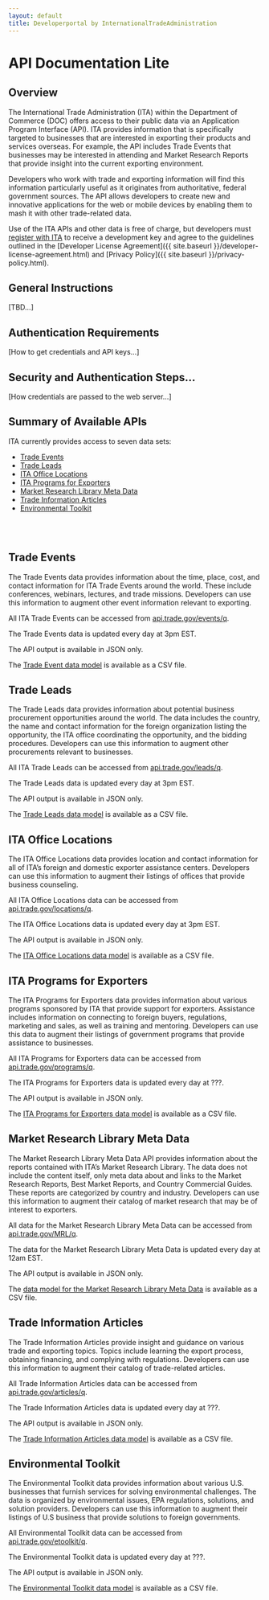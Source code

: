 ```yaml
---
layout: default
title: Developerportal by InternationalTradeAdministration
---
```


# API Documentation Lite


## Overview
The International Trade Administration (ITA) within the Department of Commerce (DOC) offers access to their public data via an Application Program Interface (API).  ITA provides information that is specifically targeted to businesses that are interested in exporting their products and services overseas.  For example, the API includes Trade Events that businesses may be interested in attending and Market Research Reports that provide insight into the current exporting environment.

Developers who work with trade and exporting information will find this information particularly useful as it originates from authoritative, federal government sources.  The API allows developers to create new and innovative applications for the web or mobile devices by enabling them to mash it with other trade-related data.

Use of the ITA APIs and other data is free of charge, but developers must [register with ITA](#registration_page) to receive a development key and agree to the guidelines outlined in the [Developer License Agreement]({{ site.baseurl }}/developer-license-agreement.html) and [Privacy Policy]({{ site.baseurl }}/privacy-policy.html). 


## General Instructions

\[TBD...\]

## Authentication Requirements
\[How to get credentials and API keys…\]


## Security and Authentication Steps…
\[How credentials are passed to the web server…\]


## Summary of Available APIs
ITA currently provides access to seven data sets:

* [Trade Events](#trade_events)
* [Trade Leads](#trade_leads)
* [ITA Office Locations](#office_locations)
* [ITA Programs for Exporters](#programs)
* [Market Research Library Meta Data](#mrl)
* [Trade Information Articles](#eg2_articles)
* [Environmental Toolkit](#environmental_toolkit)
<br />
<br />

## <span id="trade_events">Trade Events</span>
The Trade Events data provides information about the time, place, cost, and contact information for ITA Trade Events around the world.  These include conferences, webinars, lectures, and trade missions.  Developers can use this information to augment other event information relevant to exporting.


All ITA Trade Events can be accessed from [api.trade.gov/events/q](http://api.trade.gov/events/q).

The Trade Events data is updated every day at 3pm EST.	

The API output is available in JSON only.  

The [Trade Event data model](#trade_event_model) is available as a CSV file.


## <span id="trade_leads">Trade Leads</span>
The Trade Leads data provides information about potential business procurement opportunities around the world.  The data includes the country, the name and contact information for the foreign organization listing the opportunity, the ITA office coordinating the opportunity, and the bidding procedures.  Developers can use this information to augment other procurements relevant to businesses.

All ITA Trade Leads can be accessed from [api.trade.gov/leads/q](http://api.trade.gov/leads/q).

The Trade Leads data is updated every day at 3pm EST.	

The API output is available in JSON only.  

The [Trade Leads data model](#trade_lead_model) is available as a CSV file.


## <span id="office_locations">ITA Office Locations</span>
The ITA Office Locations data provides location and contact information for all of ITA’s foreign and domestic exporter assistance centers.  Developers can use this information to augment their listings of offices that provide business counseling.

All ITA Office Locations data can be accessed from [api.trade.gov/locations/q](http://api.trade.gov/locations/q).

The ITA Office Locations data is updated every day at 3pm EST.	

The API output is available in JSON only.  

The [ITA Office Locations data model](#office_location_model) is available as a CSV file.


## <span id="programs">ITA Programs for Exporters</span>
The ITA Programs for Exporters data provides information about various programs sponsored by ITA that provide support for exporters.  Assistance includes information on connecting to foreign buyers, regulations, marketing and sales, as well as training and mentoring.  Developers can use this data to augment their listings of government programs that provide assistance to businesses.

All ITA Programs for Exporters data can be accessed from [api.trade.gov/programs/q](http://api.trade.gov/programs/q).

The ITA Programs for Exporters data is updated every day at ???.

The API output is available in JSON only.  

The [ITA Programs for Exporters data model](#eg2_programs_model) is available as a CSV file.


## <span id="mrl">Market Research Library Meta Data</span>
The Market Research Library Meta Data API provides information about the reports contained with ITA’s Market Research Library.  The data does not include the content itself, only meta data about and links to the Market Research Reports, Best Market Reports, and Country Commercial Guides.  These reports are categorized by country and industry.  Developers can use this information to augment their catalog of market research that may be of interest to exporters.

All data for the Market Research Library Meta Data can be accessed from [api.trade.gov/MRL/q](http://api.trade.gov/MRL/q).

The data for the Market Research Library Meta Data is updated every day at 12am EST.

The API output is available in JSON only.  

The [data model for the Market Research Library Meta Data](#mrl_model) is available as a CSV file.


## <span id="eg2_articles">Trade Information Articles</span>
The Trade Information Articles provide insight and guidance on various trade and exporting topics.  Topics include learning the export process, obtaining financing, and complying with regulations.  Developers can use this information to augment their catalog of trade-related articles.

All Trade Information Articles data can be accessed from [api.trade.gov/articles/q](api.trade.gov/articles/q).

The Trade Information Articles data is updated every day at ???.

The API output is available in JSON only.  

The [Trade Information Articles data model](#trade_article_model) is available as a CSV file.


## <span id="environmental_toolkit">Environmental Toolkit</span>
The Environmental Toolkit data provides information about various U.S. businesses that furnish services for solving environmental challenges.  The data is organized by environmental issues, EPA regulations, solutions, and solution providers.  Developers can use this information to augment their listings of U.S business that provide solutions to foreign governments.

All Environmental Toolkit data can be accessed from [api.trade.gov/etoolkit/q](api.trade.gov/etoolkit/q).

The Environmental Toolkit data is updated every day at ???.	

The API output is available in JSON only.  

The [Environmental Toolkit data model](#environmental_toolkit_model) is available as a CSV file.

